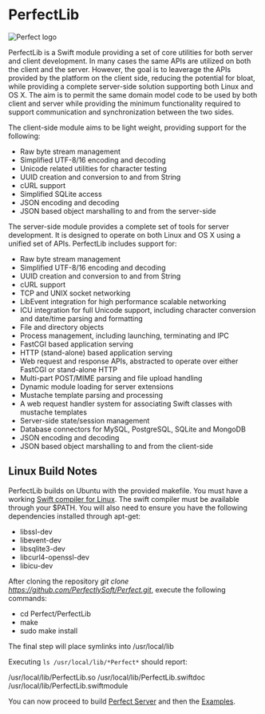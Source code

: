 # PerfectLib
![Perfect logo](http://www.perfect.org/images/icon_128x128.png)

PerfectLib is a Swift module providing a set of core utilities for both server and client development. In many cases the same APIs are utilized on both the client and the server. However, the goal is to leaverage the APIs provided by the platform on the client side, reducing the potential for bloat, while providing a complete server-side solution supporting both Linux and OS X. The aim is to permit the same domain model code to be used by both client and server while providing the minimum functionality required to support communication and synchronization between the two sides.

The client-side module aims to be light weight, providing support for the following:

* Raw byte stream management
* Simplified UTF-8/16 encoding and decoding
* Unicode related utilities for character testing
* UUID creation and conversion to and from String
* cURL support
* Simplified SQLite access
* JSON encoding and decoding
* JSON based object marshalling to and from the server-side

The server-side module provides a complete set of tools for server development. It is designed to operate on both Linux and OS X using a unified set of APIs. PerfectLib includes support for:

* Raw byte stream management
* Simplified UTF-8/16 encoding and decoding
* UUID creation and conversion to and from String
* cURL support
* TCP and UNIX socket networking
* LibEvent integration for high performance scalable networking
* ICU integration for full Unicode support, including character conversion and date/time parsing and formatting
* File and directory objects
* Process management, including launching, terminating and IPC
* FastCGI based application serving
* HTTP (stand-alone) based application serving
* Web request and response APIs, abstracted to operate over either FastCGI or stand-alone HTTP
* Multi-part POST/MIME parsing and file upload handling
* Dynamic module loading for server extensions
* Mustache template parsing and processing
* A web request handler system for associating Swift classes with mustache templates
* Server-side state/session management
* Database connectors for MySQL, PostgreSQL, SQLite and MongoDB
* JSON encoding and decoding
* JSON based object marshalling to and from the client-side

## Linux Build Notes
PerfectLib builds on Ubuntu with the provided makefile. You must have a working [Swift compiler for Linux](https://swift.org/download/#linux). The swift compiler must be available through your $PATH. You will also need to ensure you have the following dependencies installed through apt-get:

* libssl-dev
* libevent-dev
* libsqlite3-dev
* libcurl4-openssl-dev
* libicu-dev

After cloning the repository *git clone https://github.com/PerfectlySoft/Perfect.git*, execute the following commands:

* cd Perfect/PerfectLib
* make
* sudo make install

The final step will place symlinks into /usr/local/lib

Executing `ls /usr/local/lib/*Perfect*` should report:

/usr/local/lib/PerfectLib.so  /usr/local/lib/PerfectLib.swiftdoc  /usr/local/lib/PerfectLib.swiftmodule

You can now proceed to build [Perfect Server](../PerfectServer/#perfectserver) and then the [Examples](../Examples/#examples).
